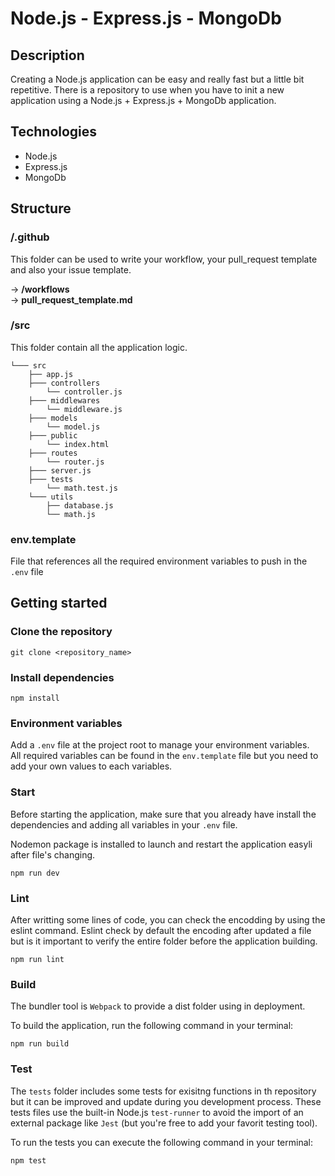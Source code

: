 # Node.js - Express.js - MongoDb 

## Description

Creating a Node.js application can be easy and really fast but a little bit repetitive. There is a repository to use when you have to init a new application using a Node.js + Express.js + MongoDb application.

## Technologies

- Node.js
- Express.js
- MongoDb

## Structure

### /.github

This folder can be used to write your workflow, your pull_request template and also your issue template.

-> **/workflows**  
-> **pull_request_template.md**

### /src

This folder contain all the application logic.

```
└─── src
    ├── app.js
    ├─── controllers
        └── controller.js
    ├─── middlewares
        └── middleware.js
    ├─── models
        └── model.js
    ├─── public
        └── index.html
    ├─── routes
        └── router.js
    ├─── server.js
    ├─── tests
        └── math.test.js
    └─── utils
        ├── database.js
        └── math.js
```

### env.template

File that references all the required environment variables to push in the `.env` file

## Getting started

### Clone the repository

```
git clone <repository_name>
```

### Install dependencies

```
npm install
```

### Environment variables

Add a `.env` file at the project root to manage your environment variables.  
All required variables can be found in the `env.template` file but you need to add your own values to each variables.

### Start

Before starting the application, make sure that you already have install the dependencies and adding all variables in your `.env` file.

Nodemon package is installed to launch and restart the application easyli after file's changing.

```
npm run dev
```

### Lint

After writting some lines of code, you can check the encodding by using the eslint command. Eslint check by default the encoding after updated a file but is it important to verify the entire folder before the application building.

```
npm run lint
```

### Build

The bundler tool is `Webpack` to provide a dist folder using in deployment.

To build the application, run the following command in your terminal:
```
npm run build
```

### Test

The `tests` folder includes some tests for exisitng functions in th repository but it can be improved and update during you development process. These tests files use the built-in Node.js `test-runner` to avoid the import of an external package like `Jest` (but you're free to add your favorit testing tool).

To run the tests you can execute the following command in your terminal:

```
npm test
```
